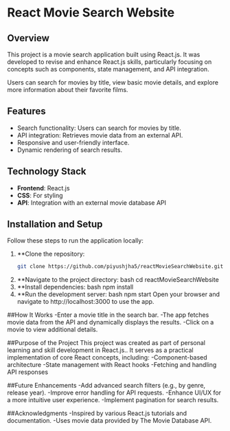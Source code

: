 # React Movie Search Website

## Overview
This project is a movie search application built using React.js. It was developed to revise and enhance React.js skills, particularly focusing on concepts such as components, state management, and API integration.

Users can search for movies by title, view basic movie details, and explore more information about their favorite films.

## Features
- Search functionality: Users can search for movies by title.
- API integration: Retrieves movie data from an external API.
- Responsive and user-friendly interface.
- Dynamic rendering of search results.

## Technology Stack
- **Frontend**: React.js
- **CSS**: For styling
- **API**: Integration with an external movie database API

## Installation and Setup
Follow these steps to run the application locally:

1. **Clone the repository:
   ```bash
   git clone https://github.com/piyushjha5/reactMovieSearchWebsite.git
2. **Navigate to the project directory:
bash
cd reactMovieSearchWebsite
3. **Install dependencies:
bash
npm install
4. **Run the development server:
bash
npm start
Open your browser and navigate to http://localhost:3000 to use the app.

##How It Works
-Enter a movie title in the search bar.
-The app fetches movie data from the API and dynamically displays the results.
-Click on a movie to view additional details.

##Purpose of the Project
This project was created as part of personal learning and skill development in React.js.. It serves as a practical implementation of core React concepts, including:
-Component-based architecture
-State management with React hooks
-Fetching and handling API responses

##Future Enhancements
-Add advanced search filters (e.g., by genre, release year).
-Improve error handling for API requests.
-Enhance UI/UX for a more intuitive user experience.
-Implement pagination for search results.

##Acknowledgments
-Inspired by various React.js tutorials and documentation.
-Uses movie data provided by The Movie Database API.
